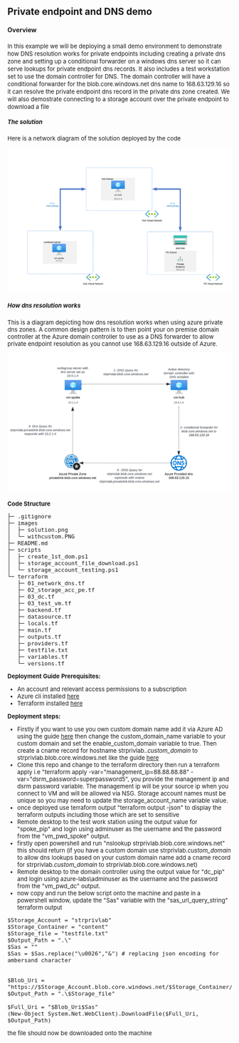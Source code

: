 
## **Private endpoint and DNS demo**
#### Overview
 <font size="2">
In this example we will be deploying a small demo environment to demonstrate how DNS resolution works for private endpoints including creating a private dns zone and setting up a conditional forwarder on a windows dns server so it can serve lookups for private endpoint dns records. It also includes a test workstation set to use the domain controller for DNS. The domain controller will have a conditional forwarder for the blob.core.windows.net dns name to 168.63.129.16 so it can resolve the private endpoint dns record in the private dns zone created.  We will also demostrate connecting to a storage account over the private endpoint to download a file

##### The solution
Here is a network diagram of the solution deployed by the code

![](images/solution.png)

##### How dns resolution works 
This is a diagram depicting how dns resolution works when using azure private dns zones. A common design pattern is to then point your on premise domain controller at the Azure domain controller to use as a DNS forwarder to allow private endpoint resolution as you cannot use 168.63.129.16 outside of Azure.


![custom dns](images/custom.png)



**Code Structure**

```
├─ .gitignore
├─ images
│  ├─ solution.png
│  └─ withcustom.PNG
├─ README.md
├─ scripts
│  ├─ create_1st_dom.ps1
│  ├─ storage_account_file_download.ps1
│  └─ storage_account_testing.ps1
└─ terraform
   ├─ 01_network_dns.tf
   ├─ 02_storage_acc_pe.tf
   ├─ 03_dc.tf
   ├─ 03_test_vm.tf
   ├─ backend.tf
   ├─ datasource.tf
   ├─ locals.tf
   ├─ main.tf
   ├─ outputs.tf
   ├─ providers.tf
   ├─ testfile.txt
   ├─ variables.tf
   └─ versions.tf

```

**Deployment Guide**
**Prerequisites:**

- An account and relevant access permissions to a subscription
- Azure cli installed [here](https://learn.microsoft.com/en-us/cli/azure/install-azure-cli)
- Terraform installed [here](https://learn.hashicorp.com/tutorials/terraform/install-cli)

**Deployment steps:**
- Firstly if you want to use you own custom domain name add it via Azure AD using the guide [here](https://learn.microsoft.com/en-us/azure/active-directory/fundamentals/add-custom-domain) then change the custom_domain_name variable to your custom domain and set the enable_custom_domain variable to true. Then create a cname record for hostname strprivlab..*custom_domain* to strprivlab.blob.core.windows.net like the guide [here](https://learn.microsoft.com/en-us/azure/storage/blobs/storage-custom-domain-name?tabs=azure-portal#register-a-custom-domain)
- Clone this repo and change to the terraform directory then run a terraform apply i.e "terraform apply -var="management_ip=88.88.88.88" -var="dsrm_password=superpassword5", you provide the management ip and dsrm password variable. The management ip will be your source ip when you connect to VM and will be allowed via NSG. Storage account names must be unique so you may need to update the storage_account_name variable value.
- once deployed use terraform output "terraform output -json" to display the terraform outputs including those which are set to sensitive
- Remote desktop to the test work station using the output value for "spoke_pip" and login using adminuser as the username and the password from the "vm_pwd_spoke" output.
- firstly open powershell and run "nslookup strprivlab.blob.core.windows.net" this should return  (if you have a custom domain use strprivlab.*custom_domain* to allow dns lookups based on your custom domain name add a cname record for strprivlab.*custom_domain* to strprivlab.blob.core.windows.net)
- Remote desktop to the domain controller using the output value for "dc_pip" and login using azure-labs\adminuser as the username and the password from the "vm_pwd_dc" output.
- now copy and run the below script onto the machine and paste in a powershell window, update the "Sas" variable with the "sas_url_query_string" terraform output
```
$Storage_Account = "strprivlab"
$Storage_Container = "content"
$Storage_file = "testfile.txt"
$Output_Path = ".\"
$Sas = ""
$Sas = $Sas.replace("\u0026","&") # replacing json encoding for ambersand character


$Blob_Uri = "https://$Storage_Account.blob.core.windows.net/$Storage_Container/$Storage_file"
$Output_Path = ".\$Storage_file"

$Full_Uri = "$Blob_Uri$Sas"
(New-Object System.Net.WebClient).DownloadFile($Full_Uri, $Output_Path)

```
the file should now be downloaded onto the machine






